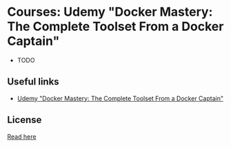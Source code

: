 # Courses: Udemy "Docker Mastery: The Complete Toolset From a Docker Captain" #

* TODO

## Useful links ##

* [Udemy "Docker Mastery: The Complete Toolset From a Docker Captain"](https://www.udemy.com/docker-mastery/learn/v4/)

## License ##

[Read here](LICENSE)
